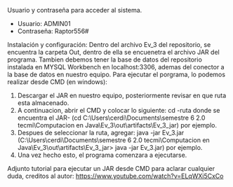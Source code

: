 Usuario y contraseña para acceder al sistema. 
- Usuario: ADMIN01 
- Contraseña: Raptor556#

Instalación y configuración: 
Dentro del archivo Ev_3 del repositorio, se encuentra la carpeta Out, dentro de ella se encuenetra el archivo JAR del programa. 
Tambien debemos tener la base de datos del repositorio instalada en MYSQL Workbench en localhost:3306, ademas del conector a la base de datos en nuestro equipo. 
Para ejecutar el porgrama, lo podemos realizar desde CMD (en windows):
1. Descargar el JAR en nuestro equipo, posteriormente revisar en que ruta esta almacenado.
2. A continuacion, abrir el CMD y colocar lo siguiente:    cd -ruta donde se encuentra el JAR- (cd C:\Users\cerdi\Documents\semestre 6 2.0 tecmi\Computacion en Java\Ev_3\out\artifacts\Ev_3_jar) por ejemplo.
3. Despues de seleccionar la ruta, agregar: java -jar Ev_3.jar (C:\Users\cerdi\Documents\semestre 6 2.0 tecmi\Computacion en Java\Ev_3\out\artifacts\Ev_3_jar> java -jar Ev_3.jar) por ejemplo. 
4. Una vez hecho esto, el programa comenzara a ejecutarse.

Adjunto tutorial para ejecutar un JAR desde CMD para aclarar cualquier duda, creditos al autor: https://www.youtube.com/watch?v=ELqWXi5CxCo 
